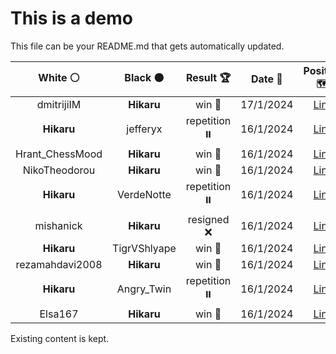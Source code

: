 # This is a demo

This file can be your README.md that gets automatically updated.

<!--START_SECTION:chessStats-->
<!-- Automatically generated with https://github.com/Balastrong/chess-stats-action -->

| White ⚪ | Black ⚫ | Result 🏆 | Date 📅 | Position 🗺️ |
|:---:|:---:|:---:|:---:|:---:|
| dmitrijiIM | **Hikaru** | win 🥇 | 17/1/2024 | <a href="http://www.ee.unb.ca/cgi-bin/tervo/fen.pl?select=6k1/2p3p1/5p2/6p1/8/3n2KP/p1p2PP1/R7 w - -">Link</a> |
| **Hikaru** | jefferyx | repetition ⏸️ | 16/1/2024 | <a href="http://www.ee.unb.ca/cgi-bin/tervo/fen.pl?select=6k1/5pp1/7p/4pP2/4P1BP/2P2Q1K/3B1b2/6q1 b - -">Link</a> |
| Hrant_ChessMood | **Hikaru** | win 🥇 | 16/1/2024 | <a href="http://www.ee.unb.ca/cgi-bin/tervo/fen.pl?select=4R3/8/5p2/6p1/5nk1/5n2/R4K1r/8 w - -">Link</a> |
| NikoTheodorou | **Hikaru** | win 🥇 | 16/1/2024 | <a href="http://www.ee.unb.ca/cgi-bin/tervo/fen.pl?select=8/5k2/2R5/8/1r6/2b2pP1/4bP2/4R1K1 w - -">Link</a> |
| **Hikaru** | VerdeNotte | repetition ⏸️ | 16/1/2024 | <a href="http://www.ee.unb.ca/cgi-bin/tervo/fen.pl?select=8/1p3p2/2p5/7p/3r1Kpk/1P1p3P/P2R2P1/8 w - -">Link</a> |
| mishanick | **Hikaru** | resigned ❌ | 16/1/2024 | <a href="http://www.ee.unb.ca/cgi-bin/tervo/fen.pl?select=7k/2P3b1/7p/2QP4/p7/1b4qP/6P1/5R1K b - -">Link</a> |
| **Hikaru** | TigrVShlyape | win 🥇 | 16/1/2024 | <a href="http://www.ee.unb.ca/cgi-bin/tervo/fen.pl?select=8/p5pk/1pn3Qp/2p5/2P3P1/1P6/P5KP/3R4 b - -">Link</a> |
| rezamahdavi2008 | **Hikaru** | win 🥇 | 16/1/2024 | <a href="http://www.ee.unb.ca/cgi-bin/tervo/fen.pl?select=3qr2k/5rp1/5n1p/1p5P/1P1Np2R/2P1N1Q1/6PK/8 w - -">Link</a> |
| **Hikaru** | Angry_Twin | repetition ⏸️ | 16/1/2024 | <a href="http://www.ee.unb.ca/cgi-bin/tervo/fen.pl?select=5k2/8/8/4P1pR/5r1p/4K3/8/8 b - -">Link</a> |
| Elsa167 | **Hikaru** | win 🥇 | 16/1/2024 | <a href="http://www.ee.unb.ca/cgi-bin/tervo/fen.pl?select=r5k1/8/p2p2n1/2pP3p/2P5/P3Q1PP/5nK1/1q4N1 w - -">Link</a> |

<!--END_SECTION:chessStats-->

Existing content is kept.
